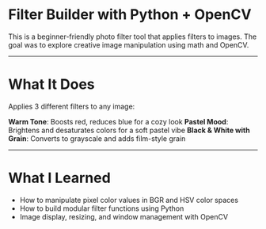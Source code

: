 # Filter Builder with Python + OpenCV

This is a beginner-friendly photo filter tool that applies  filters to images. The goal was to explore creative image manipulation using math and OpenCV.

---

# What It Does

Applies 3 different filters to any image:

**Warm Tone**: Boosts red, reduces blue for a cozy look
**Pastel Mood**: Brightens and desaturates colors for a soft pastel vibe
**Black & White with Grain**: Converts to grayscale and adds film-style grain

---

# What I Learned

- How to manipulate pixel color values in BGR and HSV color spaces
- How to build modular filter functions using Python
- Image display, resizing, and window management with OpenCV
